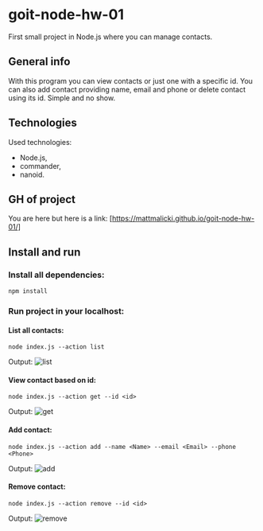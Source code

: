 # goit-node-hw-01

First small project in Node.js where you can manage contacts.

## General info

With this program you can view contacts or just one with a specific id. You can also add contact providing name, email and phone or delete contact using its id. Simple and no show.

## Technologies

Used technologies:

- Node.js,
- commander,
- nanoid.

## GH of project

You are here but here is a link:
[https://mattmalicki.github.io/goit-node-hw-01/]

## Install and run

### Install all dependencies:

```shell
npm install
```

### Run project in your localhost:

#### List all contacts:

```shell
node index.js --action list
```

Output:
![list]

#### View contact based on id:

```shell
node index.js --action get --id <id>
```

Output:
![get]

#### Add contact:

```shell
node index.js --action add --name <Name> --email <Email> --phone <Phone>
```

Output:
![add]

#### Remove contact:

```shell
node index.js --action remove --id <id>
```

Output:
![remove]

[list]: https://i.ibb.co/c15GgZN/action-list.png
[get]: https://i.ibb.co/ZLQKb2x/action-get.png
[add]: https://i.ibb.co/23GRL5P/action-add.png
[remove]: https://i.ibb.co/9qVG5D9/action-remove.png
